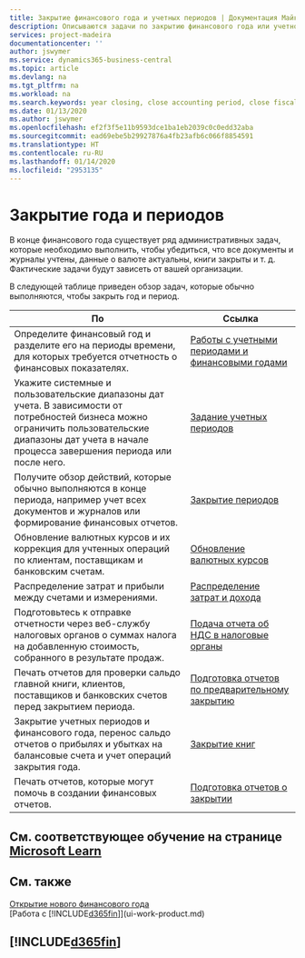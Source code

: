 ```yaml
---
title: Закрытие финансового года и учетных периодов | Документация Майкрософт
description: Описываются задачи по закрытию финансового года или учетного периода, например, проверка того, что документы и журналы учтены, а также сверка балансов банковских счетов.
services: project-madeira
documentationcenter: ''
author: jswymer
ms.service: dynamics365-business-central
ms.topic: article
ms.devlang: na
ms.tgt_pltfrm: na
ms.workload: na
ms.search.keywords: year closing, close accounting period, close fiscal year, bank account detailed trial balance
ms.date: 01/13/2020
ms.author: jswymer
ms.openlocfilehash: ef2f3f5e11b9593dce1ba1eb2039c0c0edd32aba
ms.sourcegitcommit: ead69ebe5b29927876a4fb23afb6c066f8854591
ms.translationtype: HT
ms.contentlocale: ru-RU
ms.lasthandoff: 01/14/2020
ms.locfileid: "2953135"
---
```

# <a name="closing-years-and-periods"></a>Закрытие года и периодов
В конце финансового года существует ряд административных задач, которые необходимо выполнить, чтобы убедиться, что все документы и журналы учтены, данные о валюте актуальны, книги закрыты и т. д. Фактические задачи будут зависеть от вашей организации.

В следующей таблице приведен обзор задач, которые обычно выполняются, чтобы закрыть год и период.

| По | Ссылка |
| --- | --- |
| Определите финансовый год и разделите его на периоды времени, для которых требуется отчетность о финансовых показателях. | [Работы с учетными периодами и финансовыми годами](finance-accounting-periods-and-fiscal-years.md)|
| Укажите системные и пользовательские диапазоны дат учета. В зависимости от потребностей бизнеса можно ограничить пользовательские диапазоны дат учета в начале процесса завершения периода или после него. |[Задание учетных периодов](finance-how-specify-posting-periods.md) |
| Получите обзор действий, которые обычно выполняются в конце периода, например учет всех документов и журналов или формирование финансовых отчетов. |[Закрытие периодов](year-how-complete-period-end-processes.md) |
| Обновление валютных курсов и их коррекция для учтенных операций по клиентам, поставщикам и банковским счетам. |[Обновление валютных курсов](finance-how-update-currencies.md) |
| Распределение затрат и прибыли между счетами и измерениями. |[Распределение затрат и дохода](year-allocate-costs-income.md) |
| Подготовьтесь к отправке отчетности через веб-службу налоговых органов о суммах налога на добавленную стоимость, собранного в результате продаж. |[Подача отчета об НДС в налоговые органы](finance-how-report-vat.md)|
| Печать отчетов для проверки сальдо главной книги, клиентов, поставщиков и банковских счетов перед закрытием периода. |[Подготовка отчетов по предварительному закрытию](year-prepare-preclose-reports.md) |
| Закрытие учетных периодов и финансового года, перенос сальдо отчетов о прибылях и убытках на балансовые счета и учет операций закрытия года. |[Закрытие книг](year-close-books.md) |
| Печать отчетов, которые могут помочь в создании финансовых отчетов. |[Подготовка отчетов о закрытии](year-prepare-close-statement.md) |

## <a name="see-related-training-at-microsoft-learn"></a>См. соответствующее обучение на странице [Microsoft Learn](/learn/modules/close-fiscal-year-dynamics-365-business-central/index)

## <a name="see-also"></a>См. также
[Открытие нового финансового года](finance-how-open-new-fiscal-year.md)  
[Работа с [!INCLUDE[d365fin](includes/d365fin_md.md)]](ui-work-product.md)

## [!INCLUDE[d365fin](includes/free_trial_md.md)]  
